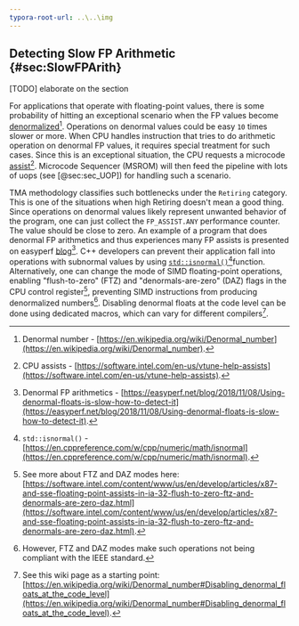 ```yaml
---
typora-root-url: ..\..\img
---
```


## Detecting Slow FP Arithmetic {#sec:SlowFPArith}

[TODO] elaborate on the section

For applications that operate with floating-point values, there is some probability of hitting an exceptional scenario when the FP values become [denormalized](https://en.wikipedia.org/wiki/Denormal_number)[^1]. Operations on denormal values could be easy `10` times slower or more. When CPU handles instruction that tries to do arithmetic operation on denormal FP values, it requires special treatment for such cases. Since this is an exceptional situation, the CPU requests a microcode [assist](https://software.intel.com/en-us/vtune-help-assists)[^10]. Microcode Sequencer (MSROM) will then feed the pipeline with lots of uops (see [@sec:sec_UOP]) for handling such a scenario.

TMA methodology classifies such bottlenecks under the `Retiring` category. This is one of the situations when high Retiring doesn't mean a good thing. Since operations on denormal values likely represent unwanted behavior of the program, one can just collect the `FP_ASSIST.ANY` performance counter. The value should be close to zero. An example of a program that does denormal FP arithmetics and thus experiences many FP assists is presented on easyperf [blog](https://easyperf.net/blog/2018/11/08/Using-denormal-floats-is-slow-how-to-detect-it)[^2]. C++ developers can prevent their application fall into operations with subnormal values by using [`std::isnormal()`](https://en.cppreference.com/w/cpp/numeric/math/isnormal)[^3]function. Alternatively, one can change the mode of SIMD floating-point operations, enabling "flush-to-zero" (FTZ) and "denormals-are-zero" (DAZ) flags in the CPU control register[^5], preventing SIMD instructions from producing denormalized numbers[^4]. Disabling denormal floats at the code level can be done using dedicated macros, which can vary for different compilers[^6].

[^1]: Denormal number - [https://en.wikipedia.org/wiki/Denormal_number](https://en.wikipedia.org/wiki/Denormal_number).
[^2]: Denormal FP arithmetics - [https://easyperf.net/blog/2018/11/08/Using-denormal-floats-is-slow-how-to-detect-it](https://easyperf.net/blog/2018/11/08/Using-denormal-floats-is-slow-how-to-detect-it).
[^3]: `std::isnormal()` - [https://en.cppreference.com/w/cpp/numeric/math/isnormal](https://en.cppreference.com/w/cpp/numeric/math/isnormal).
[^4]: However, FTZ and DAZ modes make such operations not being compliant with the IEEE standard.
[^5]: See more about FTZ and DAZ modes here: [https://software.intel.com/content/www/us/en/develop/articles/x87-and-sse-floating-point-assists-in-ia-32-flush-to-zero-ftz-and-denormals-are-zero-daz.html](https://software.intel.com/content/www/us/en/develop/articles/x87-and-sse-floating-point-assists-in-ia-32-flush-to-zero-ftz-and-denormals-are-zero-daz.html).
[^6]: See this wiki page as a starting point: [https://en.wikipedia.org/wiki/Denormal_number#Disabling_denormal_floats_at_the_code_level](https://en.wikipedia.org/wiki/Denormal_number#Disabling_denormal_floats_at_the_code_level).
[^10]: CPU assists - [https://software.intel.com/en-us/vtune-help-assists](https://software.intel.com/en-us/vtune-help-assists).
